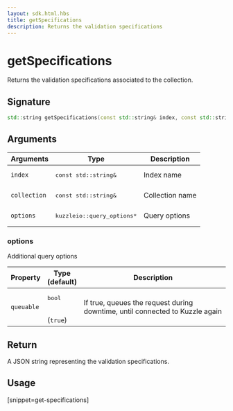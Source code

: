 ```yaml
---
layout: sdk.html.hbs
title: getSpecifications
description: Returns the validation specifications
---
```


# getSpecifications

Returns the validation specifications associated to the collection.

## Signature

```cpp
std::string getSpecifications(const std::string& index, const std::string& collection, kuzzleio::query_options *options=nullptr)
```

## Arguments

| Arguments    | Type    | Description |
|--------------|---------|-------------|
| `index` | <pre>const std::string&</pre> | Index name    | 
| `collection` | <pre>const std::string&</pre> | Collection name    |
| `options` | <pre>kuzzleio::query_options\*</pre> | Query options    | 

### options

Additional query options

| Property     | Type<br/>(default)    | Description        |
| ---------- | ------- | --------------------------------- | 
| `queuable` | <pre>bool</pre><br/>(`true`) | If true, queues the request during downtime, until connected to Kuzzle again |

## Return

A JSON string representing the validation specifications.

## Usage

[snippet=get-specifications]
